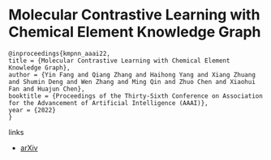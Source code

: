 # Molecular Contrastive Learning with Chemical Element Knowledge Graph

```
@inproceedings{kmpnn_aaai22,
title = {Molecular Contrastive Learning with Chemical Element Knowledge Graph},
author = {Yin Fang and Qiang Zhang and Haihong Yang and Xiang Zhuang and Shumin Deng and Wen Zhang and Ming Qin and Zhuo Chen and Xiaohui Fan and Huajun Chen},
booktitle = {Proceedings of the Thirty-Sixth Conference on Association for the Advancement of Artificial Intelligence (AAAI)},
year = {2022}
}
```

links
- [arXiv](https://arxiv.org/abs/2112.00544)
